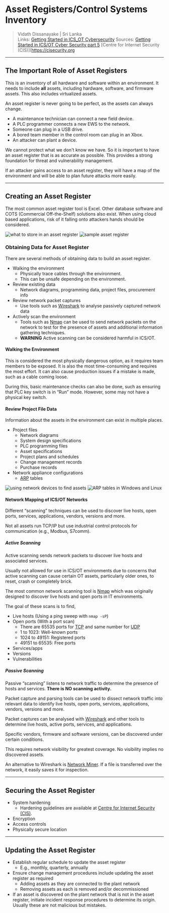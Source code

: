 # Asset Registers/Control Systems Inventory

> Vidath Dissanayake | Sri Lanka  
> Links: [Getting Started in ICS_OT Cybersecurity](Getting%20Started%20in%20ICS_OT%20Cybersecurity.md)
> Sources: [Getting Started in ICS/OT Cyber Security part 5](https://www.youtube.com/watch?v=madBOec2s74&list=PLOSJSv0hbPZAlINIh1HcB0L8AZcSPc80g&index=6) [Centre for Internet Security (CIS)](https://cisecurity.org

---

## The Important Role of Asset Registers

This is an inventory of all hardware and software within an environment. It needs to include **all** assets, including hardware, software, and firmware assets. This also includes virtualized assets.

An asset register is never going to be perfect, as the assets can always change. 
- A maintenance technician can connect a new field device.
- A PLC programmer connects a new EWS to the network.
- Someone can plug in a USB drive.
- A bored team member in the control room can plug in an Xbox. 
- An attacker can plant a device.

We cannot protect what we don't know we have. So it is important to have an asset register that is as accurate as possible. This provides a strong foundation for threat and vulnerability management.

If an attacker gains access to an asset register, they will have a map of the environment and will be able to plan future attacks more easily. 

---

## Creating an Asset Register

The most common asset register tool is Excel. Other database software and COTS (Commercial Off-the-Shelf) solutions also exist. When using cloud based applications, risk of it falling onto attackers hands should be considered. 

![what to store in an asset register](assets/images/what%20to%20store%20in%20an%20asset%20register.png)
![sample asset register](assets/images/sample%20asset%20register.png)

### Obtaining Data for Asset Register

There are several methods of obtaining data to build an asset register.

- Walking the environment
    - Physically trace cables through the environment.
    - This can be unsafe depending on the environment.
- Review existing data
    - Network diagrams, programming data, project files, procurement info
- Review network packet captures
    - Use tools such as [Wireshark](../../tools/hacking/network/packet%20sniffers/Wireshark.md) to analyse passively captured network data
- Actively scan the environment
    - Tools such as [Nmap](../../tools/hacking/network/scanning/Nmap.md) can be used to send network packets on the network to test for the presence of assets and additional information gathering techniques.
    - **WARNING** Active scanning can be considered harmful in ICS/OT.

#### Walking the Environment

This is considered the most physically dangerous option, as it requires team members to be exposed. It is also the most time-consuming and requires the most effort. It can also cause production issues if a mistake is made, such as a cable coming loose. 

During this, basic maintenance checks can also be done, such as ensuring that PLC key switch is in “Run” mode. However, some may not have a physical key switch.

#### Review Project File Data

Information about the assets in the environment can exist in multiple places.
- Project files
    - Network diagrams
    - System design specifications
    - PLC programming files
    - Asset specifications
    - Project plans and schedules
    - Change management records
    - Purchase records
- Network appliance configurations
    - [ARP](../../network/communication%20protocol/TCP%20IP%20layer%201/ARP.md) tables

![using network devices to find assets](assets/images/using%20network%20devices%20to%20find%20assets.png)
![ARP tables in Windows and Linux](assets/images/ARP%20tables%20in%20Windows%20and%20Linux.png)

#### Network Mapping of ICS/OT Networks

Different “scanning” techniques can be used to discover live hosts, open ports, services, applications, vendors, versions and more.

Not all assets run TCP/IP but use industrial control protocols for communication (e.g., Modbus, S7comm).

##### Active Scanning

Active scanning sends network packets to discover live hosts and associated services.

Usually not allowed for use in ICS/OT environments due to concerns that active scanning can cause certain OT assets, particularly older ones, to reset, crash or completely brick.

The most common network scanning tool is [Nmap](../../tools/hacking/network/scanning/Nmap.md) which was originally designed to discover live hosts and open ports in IT environments.

The goal of these scans is to find,
- Live hosts (Using a ping sweep with `nmap -sP`)
- Open ports (With a port scan) 
    - There are 65535 ports for [TCP](../../network/communication%20protocol/TCP%20IP%20layer%203/OSI%20layer%204/TCP.md) and same number for [UDP](../../network/communication%20protocol/TCP%20IP%20layer%203/OSI%20layer%204/UDP.md)
    - 1 to 1023: Well-known ports
    - 1024 to 49151: Registered ports
    - 49151 to 65535: Free ports
- Services/apps
- Versions
- Vulnerabilities

##### Passive Scanning

Passive “scanning” listens to network traffic to determine the presence of hosts and services. **There is NO scanning activity.**

Packet capture and parsing tools can be used to dissect network traffic into relevant data to identify live hosts, open ports, services, applications, vendors, versions and more.

Packet captures can be analysed with [Wireshark](../../tools/hacking/network/packet%20sniffers/Wireshark.md) and other tools to determine live hosts, active ports, services, and applications.

Specific vendors, firmware and software versions, can be discovered under certain conditions.

This requires network visibility for greatest coverage. No visibility implies no discovered assets.

An alternative to Wireshark is [Network Miner](../../tools/hacking/network/packet%20sniffers/Network%20Miner.md). If a file is transferred over the network, it easily saves it for inspection.

---

## Securing the Asset Register

- System hardening
    - Hardening guidelines are available at [Centre for Internet Security (CIS)](https://cisecurity.org).
- Encryption
- Access controls
- Physically secure location

---

## Updating the Asset Register

- Establish regular schedule to update the asset register
    - E.g., monthly, quarterly, annually
- Ensure change management procedures include updating the asset register as required
    - Adding assets as they are connected to the plant network
    - Removing assets as each is removed and/or decommissioned
- If an asset is discovered on the plant network that is not in the asset register, initiate incident response procedures to determine its origin. Usually these are not malicious but mistakes.